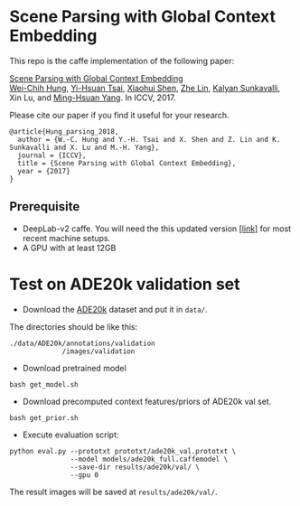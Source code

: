 # Scene Parsing with Global Context Embedding

This repo is the caffe implementation of the following paper:

[Scene Parsing with Global Context Embedding](https://arxiv.org/abs/1710.06507) <br/>
[Wei-Chih Hung](http://hfslyc.github.io), 
[Yi-Hsuan Tsai](https://sites.google.com/site/yihsuantsai/), 
[Xiaohui Shen](https://research.adobe.com/person/xiaohui-shen/), 
[Zhe Lin](https://research.adobe.com/person/zhe-lin/), 
[Kalyan Sunkavalli](https://research.adobe.com/person/kalyan-sunkavalli/), 
Xin Lu, 
and [Ming-Hsuan Yang](http://faculty.ucmerced.edu/mhyang/). In ICCV, 2017.


Please cite our paper if you find it useful for your research.

```
@article{Hung_parsing_2018,
  author = {W.-C. Hung and Y.-H. Tsai and X. Shen and Z. Lin and K. Sunkavalli and X. Lu and M.-H. Yang},
  journal = {ICCV},
  title = {Scene Parsing with Global Context Embedding},
  year = {2017}
}
```

## Prerequisite

* DeepLab-v2 caffe. You will need the this updated version [[link]](https://github.com/hfslyc/Caffe-DeepLab-v2-Reduced) for most recent machine setups.
* A GPU with at least 12GB


# Test  on ADE20k validation set

* Download the [ADE20k](http://groups.csail.mit.edu/vision/datasets/ADE20K/) dataset and put it in ```data/```.

The directories should be like this:
```
./data/ADE20k/annotations/validation
             /images/validation
```

* Download pretrained model

```
bash get_model.sh
```

* Download precomputed context features/priors of ADE20k val set.

```
bash get_prior.sh
```

* Execute evaluation script:

```
python eval.py --prototxt prototxt/ade20k_val.prototxt \
               --model models/ade20k_full.caffemodel \
               --save-dir results/ade20k/val/ \
               --gpu 0
```
The result images will be saved at ```results/ade20k/val/```.


